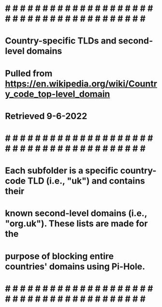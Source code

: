 # # # # # # # # # # # # # # # # # # # # # # # # # # # # # # # # # # # # # # # # #
#                                                                               #
# Country-specific TLDs and second-level domains                                #
# Pulled from https://en.wikipedia.org/wiki/Country_code_top-level_domain       #
# Retrieved 9-6-2022                                                            #
#                                                                               #
# # # # # # # # # # # # # # # # # # # # # # # # # # # # # # # # # # # # # # # # #
#                                                                               #
# Each subfolder is a specific country-code TLD (i.e., "uk") and contains their #
# known second-level domains (i.e., "org.uk"). These lists are made for the     #
# purpose of blocking entire countries' domains using Pi-Hole.                  #
#                                                                               #
# # # # # # # # # # # # # # # # # # # # # # # # # # # # # # # # # # # # # # # # #
